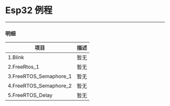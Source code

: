 # Esp32 例程

------
  


 
### 明细
 
| 项目                          |描述   |   
| --------                      | -----  | 
| 1.Blink                        | 暂无 |   
| 2.FreeRtos_1                  |   暂无   |   
| 3.FreeRTOS_Semaphore_1       |    暂无    |  
| 4.FreeRTOS_Semaphore_2       |    暂无    |  
| 5.FreeRTOS_Delay              |    暂无    |  

